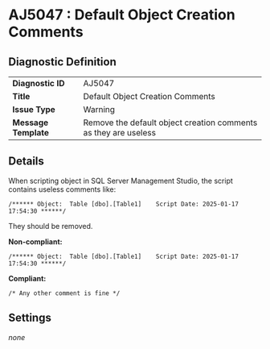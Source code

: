 # AJ5047 : Default Object Creation Comments

## Diagnostic Definition

<table>
  <tr>
    <td class="header"><b>Diagnostic ID</b></td>
    <td>AJ5047</td>
  </tr>
  <tr>
    <td class="header"><b>Title</b></td>
    <td>Default Object Creation Comments</td>
  </tr>
  <tr>
    <td class="header"><b>Issue Type</b></td>
    <td>Warning</td>
  </tr>
  <tr>
    <td class="header"><b>Message Template</b></td>
    <td>Remove the default object creation comments as they are useless</td>
  </tr>
  
</table>

## Details

When scripting object in SQL Server Management Studio,  the script contains useless comments like:
```tsql
/****** Object:  Table [dbo].[Table1]    Script Date: 2025-01-17 17:54:30 ******/
```
They should be removed.

**Non-compliant:**

```tsql
/****** Object:  Table [dbo].[Table1]    Script Date: 2025-01-17 17:54:30 ******/
```

**Compliant:**

```tsql
/* Any other comment is fine */
```


## Settings

*none*

